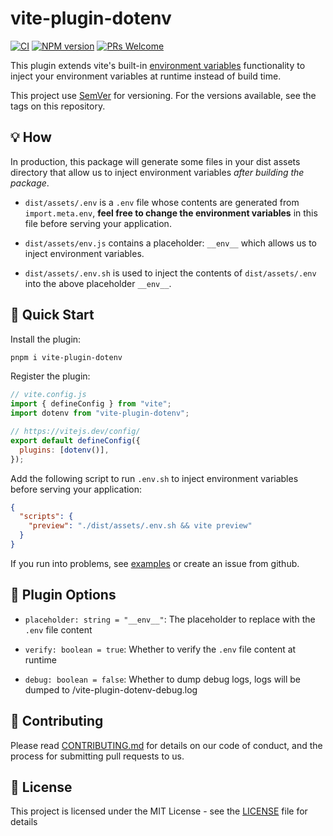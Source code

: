 # vite-plugin-dotenv

[![CI](https://github.com/iendeavor/vite-plugin-dotenv/actions/workflows/ci.yml/badge.svg?branch=main)](https://github.com/iendeavor/vite-plugin-dotenv/actions/workflows/ci.yml)
[![NPM version](https://img.shields.io/npm/v/vite-plugin-dotenv.svg)](https://www.npmjs.com/package/vite-plugin-dotenv)
[![PRs Welcome](https://img.shields.io/badge/PRs-Welcome-brightgreen.svg?style=flat-square)](http://makeapullrequest.com)

This plugin extends vite's built-in [environment variables](https://vitejs.dev/guide/env-and-mode.html#env-variables) functionality to inject your environment variables at runtime instead of build time.

This project use [SemVer](https://semver.org/) for versioning. For the versions available, see the tags on this repository.

## 💡 How

In production, this package will generate some files in your dist assets directory that allow us to inject environment variables _after building the package_.

- `dist/assets/.env` is a `.env` file whose contents are generated from `import.meta.env`, **feel free to change the environment variables** in this file before serving your application.

- `dist/assets/env.js` contains a placeholder: `__env__` which allows us to inject environment variables.

- `dist/assets/.env.sh` is used to inject the contents of `dist/assets/.env` into the above placeholder `__env__`.

## 🚀 Quick Start

Install the plugin:

```sh
pnpm i vite-plugin-dotenv
```

Register the plugin:

```js
// vite.config.js
import { defineConfig } from "vite";
import dotenv from "vite-plugin-dotenv";

// https://vitejs.dev/config/
export default defineConfig({
  plugins: [dotenv()],
});
```

Add the following script to run `.env.sh` to inject environment variables before serving your application:

```json
{
  "scripts": {
    "preview": "./dist/assets/.env.sh && vite preview"
  }
}
```

If you run into problems, see [examples](../examples) or create an issue from github.

## 📖 Plugin Options

- `placeholder: string = "__env__"`: The placeholder to replace with the `.env` file content

- `verify: boolean = true`: Whether to verify the `.env` file content at runtime

- `debug: boolean = false`: Whether to dump debug logs, logs will be dumped to <package-root>/vite-plugin-dotenv-debug.log

## 🤝 Contributing

Please read [CONTRIBUTING.md](./CONTRIBUTING.md) for details on our code of conduct, and the process for submitting pull
requests to us.

## 📝 License

This project is licensed under the MIT License - see the [LICENSE](./LICENSE) file for details
